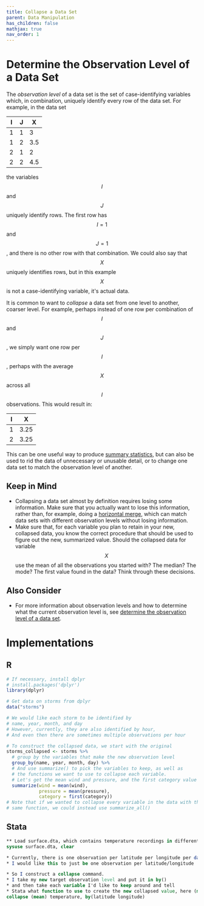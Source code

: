 ```yaml
---
title: Collapse a Data Set
parent: Data Manipulation
has_children: false
mathjax: true
nav_order: 1
---
```


# Determine the Observation Level of a Data Set

The *observation level* of a data set is the set of case-identifying variables which, in combination, uniquely identify every row of the data set. For example, in the data set

| I | J | X |
| - | - | - |
| 1 | 1 | 3 |
| 1 | 2 | 3.5 |
| 2 | 1 | 2 |
| 2 | 2 | 4.5 |

the variables $$I$$ and $$J$$ uniquely identify rows. The first row has $$I = 1$$ and $$J = 1$$, and there is no other row with that combination. We could also say that $$X$$ uniquely identifies rows, but in this example $$X$$ is not a case-identifying variable, it's actual data. 

It is common to want to *collapse* a data set from one level to another, coarser level. For example, perhaps instead of one row per combination of $$I$$ and $$J$$, we simply want one row per $$I$$, perhaps with the average $$X$$ across all $$I$$ observations. This would result in:

| I |  X |
| - | - |
| 1 | 3.25 |
| 2 | 3.25 |

This can be one useful way to produce [summary statistics](https://lost-stats.github.io/Summary_Statistics/summary_statistics.html), but can also be used to rid the data of unnecessary or unusable detail, or to change one data set to match the observation level of another.

## Keep in Mind

- Collapsing a data set almost by definition requires losing some information. Make sure that you actually want to lose this information, rather than, for example, doing a [horizontal merge](https://lost-stats.github.io/Data_Manipulation/Combining_Datasets/combining_datasets_horizontal_merge_deterministic.html), which can match data sets with different observation levels without losing information.
- Make sure that, for each variable you plan to retain in your new, collapsed data, you know the correct procedure that should be used to figure out the new, summarized value. Should the collapsed data for variable $$X$$ use the mean of all the observations you started with? The median? The mode? The first value found in the data? Think through these decisions.

## Also Consider

- For more information about observation levels and how to determine what the current observation level is, see [determine the observation level of a data set](https://lost-stats.github.io/Data_Manipulation/determine_the_observation_level_of_a_data_set).

# Implementations

## R

```r
# If necessary, install dplyr
# install.packages('dplyr')
library(dplyr)

# Get data on storms from dplyr
data("storms")

# We would like each storm to be identified by
# name, year, month, and day
# However, currently, they are also identified by hour,
# And even then there are sometimes multiple observations per hour

# To construct the collapsed data, we start with the original
storms_collapsed <- storms %>%
  # group by the variables that make the new observation level
  group_by(name, year, month, day) %>% 
  # And use summarize() to pick the variables to keep, as well as
  # the functions we want to use to collapse each variable.
  # Let's get the mean wind and pressure, and the first category value
  summarize(wind = mean(wind),
            pressure = mean(pressure),
            category = first(category))
# Note that if we wanted to collapse every variable in the data with the 
# same function, we could instead use summarize_all()
```

## Stata

```stata
** Load surface.dta, which contains temperature recordings in different locations
sysuse surface.dta, clear

* Currently, there is one observation per latitude per longitude per date
* I would like this to just be one observation per latitude/longitude

* So I construct a collapse command.
* I take my new target observation level and put it in by()
* and then take each variable I'd like to keep around and tell
* Stata what function to use to create the new collapsed value, here (mean)
collapse (mean) temperature, by(latitude longitude)
```
